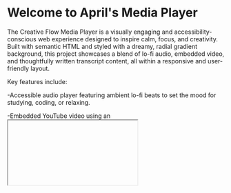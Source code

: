 <h1>Welcome to April's Media Player</h1>
<p>The Creative Flow Media Player is a visually engaging and accessibility-conscious web experience designed to inspire calm, focus, and creativity. Built with semantic HTML and styled with a dreamy, radial gradient background, this project showcases a blend of lo-fi audio, embedded video, and thoughtfully written transcript content, all within a responsive and user-friendly layout.</p>

<p>Key features include:

 -Accessible audio player featuring ambient lo-fi beats to set the mood for studying, coding, or relaxing.

 -Embedded YouTube video using an <iframe> for a seamless viewing experience without autoplay or distractions.

 -Transcript section written in a poetic, hippy-dippy style, enhanced with high-contrast colors, clean typography, and a calming design aesthetic.

 -Fully ACC/WCAG-aligned design, ensuring legibility, keyboard navigability, and screen reader support.

-This project emphasizes both form and function — offering a peaceful, flowing interface that supports creative work while maintaining inclusive web standards</p>

<a href="https://backusa920.github.io/AprilsMediaPage/"></a>

  <img src="./assets/2025-06-16 22_22_36-Window.png" width="500" >
  <p>A modern, visually soothing multimedia web player interface is displayed. The page features a soft, pastel gradient background blending peach and mint tones. At the top, a centered headline reads “Tune In. Breathe Deep. Create.” Below it is an audio player labeled “Soundtrack for Flow , "Lazy Sunday' Vibes.” The next section features a YouTube embed of “Analog Sunshine, The Mountain,” showcasing colorful psychedelic album art with a vintage VW bus under a cosmic, rainbow-filled sky. The bottom of the page includes a high-contrast transcript section titled “Thought Flow,” with poetic text describing the vibe of the music, chill, meditative, and ideal for focus or creative work.
  <img src="./assets/2025-06-16 22_44_10-Window.png" width="500" >
  <p>These Lighthouse scores reflect the core values of my GitHub media player project, a clean, accessible, and performance-first design. By avoiding unnecessary JavaScript, using lazy-loaded media, and writing semantic HTML, I created an experience that loads fast (0.5s!), supports all users, and adheres to modern web best practices. This audit proves that even creative, visually expressive projects can meet high technical standards.</p>
  

<br><br>
<a href="https://backusa920.github.io/AprilsMediaPage">
  <img src="https://dabuttonfactory.com/button.png?t=View+Project&f=Calibri-Bold&ts=18&tc=fff&hp=45&vp=20&w=134&h=38&c=11&bgt=unicolored&bgc=245c68&be=1">
</a>